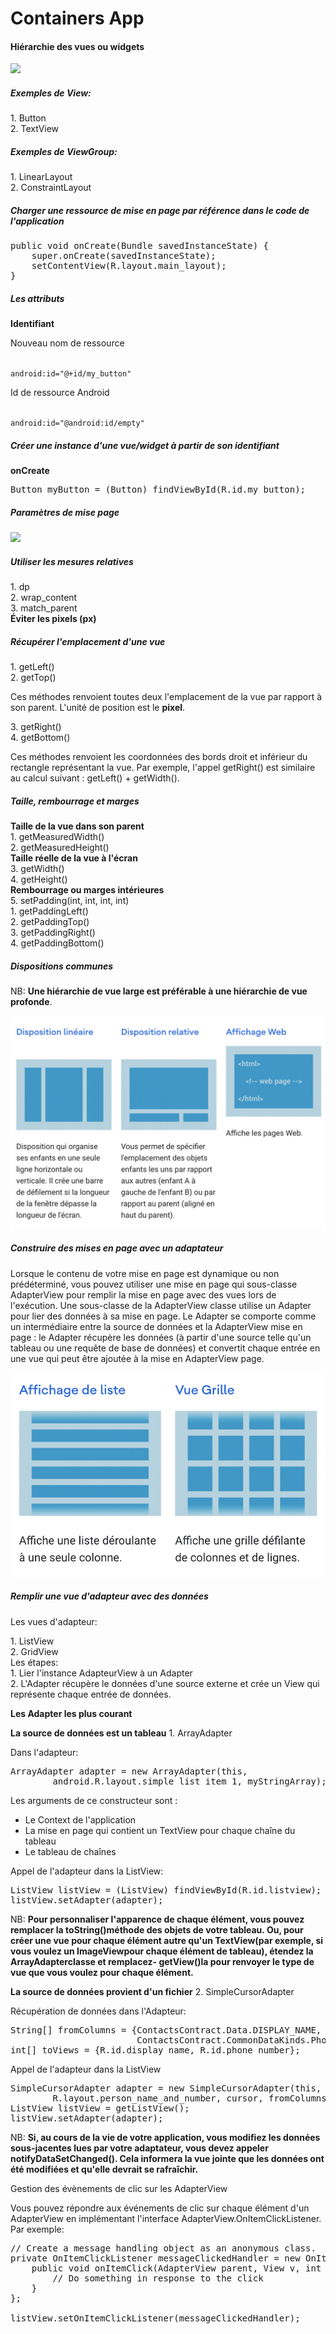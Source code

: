 # Containers App

<h4>Hiérarchie des vues ou widgets</h4>
<img src="screenshots/Hiérarchie_des_vues.png"/>

<h5>Exemples de View:</h5>
1. Button <br/>
2. TextView

<h5>Exemples de ViewGroup:</h5>
1. LinearLayout <br/>
2. ConstraintLayout

<h5>Charger une ressource de mise en page par référence dans le code de l'application</h5>
<pre>
public void onCreate(Bundle savedInstanceState) {
    super.onCreate(savedInstanceState);
    setContentView(R.layout.main_layout);
}
</pre>


<h5>Les attributs</h5>
<b>Identifiant</b>
<p>Nouveau nom de ressource</p>
<code>
android:id="@+id/my_button"
</code>
<p>Id de ressource Android</p>
<code>
android:id="@android:id/empty"
</code>

<h5>Créer une instance d'une vue/widget à partir de son identifiant</h5>
<b>onCreate</b>
<pre>
Button myButton = (Button) findViewById(R.id.my_button);
</pre>


<h5>Paramètres de mise page</h5>
<img src="screenshots/paramètres_de_mise_en_page.png" />


<h5>Utiliser les mesures relatives</h5>
1. dp <br/>
2. wrap_content <br/>
3. match_parent <br/>
<b>Éviter les pixels (px)</b>


<h5>Récupérer l'emplacement d'une vue</h5>
1. getLeft() <br/>
2. getTop() <br/>
<p>Ces méthodes renvoient toutes deux l'emplacement de la vue par rapport à son parent. L'unité de position est le <b>pixel</b>.</p>
3. getRight() <br/>
4. getBottom() <br/>
<p> Ces méthodes renvoient les coordonnées des bords droit et inférieur du rectangle représentant la vue. Par exemple, 
l'appel getRight() est similaire au calcul suivant : getLeft() + getWidth().</p>


<h5>Taille, rembourrage et marges</h5>
<b>Taille de la vue dans son parent</b> <br/>
1. getMeasuredWidth() <br/>
2. getMeasuredHeight() <br/>
<b>Taille réelle de la vue à l'écran</b> <br/>
3. getWidth() <br/>
4. getHeight() <br/>
<b>Rembourrage ou marges intérieures</b> <br/>
5. setPadding(int, int, int, int) <br/>
   1. getPaddingLeft() <br/>
   2. getPaddingTop() <br/>
   3. getPaddingRight() <br/>
   4. getPaddingBottom()
   

<h5>Dispositions communes</h5>
<p>NB: <b>Une hiérarchie de vue large est préférable à une hiérarchie de vue profonde</b>.</p>
<img src="screenshots/disposition_communes.png">


<h5>Construire des mises en page avec un adaptateur</h5>
<p>Lorsque le contenu de votre mise en page est dynamique ou non prédéterminé, 
vous pouvez utiliser une mise en page qui sous-classe AdapterView pour remplir 
la mise en page avec des vues lors de l'exécution. Une sous-classe de la 
AdapterView classe utilise un Adapter pour lier des données à sa mise en page. 
Le Adapter se comporte comme un intermédiaire entre la source de données et la AdapterView mise en page : 
le Adapter récupère les données (à partir d'une source telle qu'un tableau ou 
une requête de base de données) et convertit chaque entrée en une vue qui peut être ajoutée à la mise en AdapterView page.</p>
<img src="screenshots/mise_en_page_et_adapteur.png" />


<h5>Remplir une vue d'adapteur avec des données</h5>
<p>Les vues d'adapteur:</p>
1. ListView <br/>
2. GridView <br/>
Les étapes: <br/>
1. Lier l'instance AdapteurView à un Adapter <br/> 
2. L'Adapter récupère le données d'une source externe et crée un View
qui représente chaque entrée de données.


<p><b>Les Adapter les plus courant</b></p>
<b>La source de données est un tableau</b>
1. ArrayAdapter <br/>

Dans l'adapteur: <br/>

<pre>
ArrayAdapter<String> adapter = new ArrayAdapter<String>(this,
        android.R.layout.simple_list_item_1, myStringArray);
</pre>

Les arguments de ce constructeur sont : <br/>
- Le Context de l'application <br/>
- La mise en page qui contient un TextView pour chaque chaîne du tableau <br/>
- Le tableau de chaînes <br/>


Appel de l'adapteur dans la ListView: <br/>

<pre>
ListView listView = (ListView) findViewById(R.id.listview);
listView.setAdapter(adapter);
</pre>

<p>NB: <b>Pour personnaliser l'apparence de chaque élément, vous pouvez remplacer la toString()méthode des objets de votre tableau. Ou, pour créer une vue pour chaque élément autre qu'un TextView(par exemple, si vous voulez un ImageViewpour chaque élément de tableau), étendez la ArrayAdapterclasse et remplacez- getView()la pour renvoyer le type de vue que vous voulez pour chaque élément.</b></p>


<b>La source de données provient d'un fichier</b>
2. SimpleCursorAdapter <br/>

Récupération de données dans l'Adapteur: <br/>

<pre>
String[] fromColumns = {ContactsContract.Data.DISPLAY_NAME,
                        ContactsContract.CommonDataKinds.Phone.NUMBER};
int[] toViews = {R.id.display_name, R.id.phone_number};
</pre>


Appel de l'adapteur dans la ListView <br/>

<pre>
SimpleCursorAdapter adapter = new SimpleCursorAdapter(this,
        R.layout.person_name_and_number, cursor, fromColumns, toViews, 0);
ListView listView = getListView();
listView.setAdapter(adapter);
</pre>

<p>NB: <b>Si, au cours de la vie de votre application, vous modifiez les données sous-jacentes lues par votre adaptateur, vous devez appeler notifyDataSetChanged(). Cela informera la vue jointe que les données ont été modifiées et qu'elle devrait se rafraîchir.</b></p>


Gestion des évènements de clic sur les AdapterView
<p>Vous pouvez répondre aux événements de clic sur chaque élément d'un AdapterView
en implémentant l'interface AdapterView.OnItemClickListener. Par exemple:</p>

<pre>
// Create a message handling object as an anonymous class.
private OnItemClickListener messageClickedHandler = new OnItemClickListener() {
    public void onItemClick(AdapterView parent, View v, int position, long id) {
        // Do something in response to the click
    }
};

listView.setOnItemClickListener(messageClickedHandler);
</pre>



